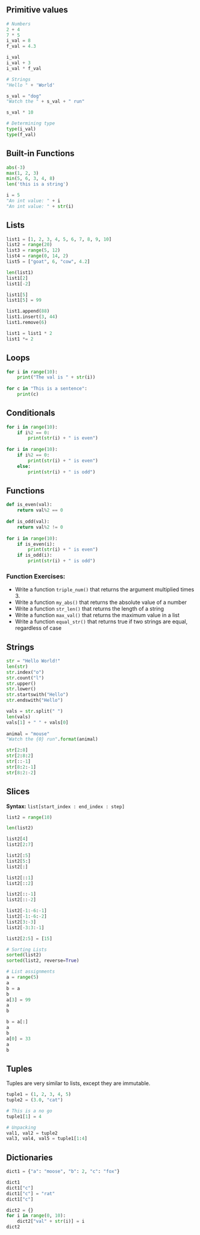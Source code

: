 ## Primitive values

```python
# Numbers
2 + 4
7 * 5
i_val = 8
f_val = 4.3

i_val
i_val + 3
i_val * f_val

# Strings
"Hello " + 'World'

s_val = "dog"
"Watch the " + s_val + " run"

s_val * 10

# Determining type
type(i_val)
type(f_val)
```

## Built-in Functions

```python
abs(-3)
max(1, 2, 3)
min(5, 6, 3, 4, 8)
len('this is a string')

i = 5
"An int value: " + i
"An int value: " + str(i)
```

## Lists

```python
list1 = [1, 2, 3, 4, 5, 6, 7, 8, 9, 10]
list2 = range(20)
list3 = range(5, 12)
list4 = range(0, 14, 2)
list5 = ["goat", 6, "cow", 4.2]

len(list1)
list1[2]
list1[-2]

list1[5]
list1[5] = 99

list1.append(88)
list1.insert(3, 44)
list1.remove(6)

list1 = list1 * 2
list1 *= 2
```

## Loops

```python
for i in range(10):
    print("The val is " + str(i))
    
for c in "This is a sentence":
    print(c)
```

## Conditionals

```python
for i in range(10):
    if i%2 == 0:
        print(str(i) + " is even")
      
for i in range(10):
    if i%2 == 0:
        print(str(i) + " is even")
    else:
        print(str(i) + " is odd")
```

## Functions

```python
def is_even(val):
    return val%2 == 0
      
def is_odd(val):
    return val%2 != 0
       
for i in range(10):
    if is_even(i):
        print(str(i) + " is even")
    if is_odd(i):
        print(str(i) + " is odd")
```

### Function Exercises: 
* Write a function `triple_num()` that returns the argument multiplied times 3.
* Write a function `my_abs()` that returns the absolute value of a number
* Write a function `str_len()` that returns the length of a string
* Write a function `max_val()` that returns the maximum value in a list
* Write a function `equal_str()` that returns true if two strings are equal, regardless of case


## Strings

```python
str = "Hello World!"
len(str)
str.index("o")
str.count("l")
str.upper()
str.lower()
str.startswith("Hello")
str.endswith("Hello")

vals = str.split(" ")
len(vals)
vals[1] + " " + vals[0]
 
animal = "mouse"
"Watch the {0} run".format(animal)

str[2:8]
str[2:8:2]
str[::-1]
str[8:2:-1]
str[8:2:-2]
```

## Slices

**Syntax:** `list[start_index : end_index : step]`

```python
list2 = range(10)

len(list2)

list2[4]
list2[2:7]

list2[:5]
list2[5:]
list2[:]

list2[::1]
list2[::2]

list2[::-1]
list2[::-2]

list2[-1:-6:-1]
list2[-1:-6:-2]
list2[3:-3]
list2[-3:3:-1]

list2[2:5] = [15]

# Sorting Lists
sorted(list2)
sorted(list2, reverse=True)

# List assignments
a = range(5)
a
b = a
b
a[3] = 99
a
b

b = a[:]
a
b
a[0] = 33
a
b
```


## Tuples

Tuples are very similar to lists, except they are immutable.

```python
tuple1 = (1, 2, 3, 4, 5)
tuple2 = (3.0, "cat")

# This is a no go
tuple1[1] = 4

# Unpacking 
val1, val2 = tuple2
val3, val4, val5 = tuple1[1:4]
```

## Dictionaries

```python
dict1 = {"a": "moose", "b": 2, "c": "fox"}

dict1
dict1["c"]
dict1["c"] = "rat"
dict1["c"]

dict2 = {}
for i in range(0, 10):
    dict2["val" + str(i)] = i
dict2
```
